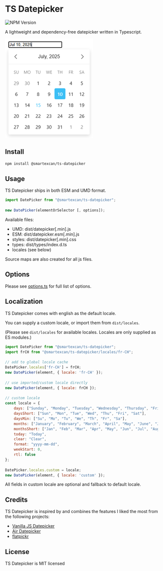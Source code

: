# TS Datepicker
![NPM Version](https://img.shields.io/npm/v/%40smartexcan%2Fts-datepicker)

A lightweight and dependency-free datepicker written in Typescript.

![datepicker image](./datepicker.png)

## Install
```bash
npm install @smartexcan/ts-datepicker
```

## Usage
TS Datepicker ships in both ESM and UMD format.

```js
import DatePicker from "@smartexcan/ts-datepicker";

new DatePicker(elementOrSelector [, options]);
```

Available files:
- UMD: dist/datepicker[.min].js
- ESM: dist/datepicker.esm[.min].js
- styles: dist/datepicker[.min].css
- types: dist/types/index.d.ts
- locales (see below)

Source maps are also created for all js files.

## Options

Please see [options.ts](./src/types/options.ts) for full list of options.

## Localization
TS Datepicker comes with english as the default locale.

You can supply a custom locale, or import them from `dist/locales`.

(Please see `dist/locales` for available locales. Locales are only supplied as ES modules.)

```js
import DatePicker from "@smartexcan/ts-datepicker";
import frCH from "@smartexcan/ts-datepicker/locales/fr-CH";

// add to global locale cache
DatePicker.locales['fr-CH'] = frCH;
new DatePicker(element, { locale: 'fr-CH' });

// use imported/custom locale directly
new DatePicker(element, { locale: frCH });

// custom locale
const locale = {
    days: ["Sunday", "Monday", "Tuesday", "Wednesday", "Thursday", "Friday", "Saturday"],
    daysShort: ["Sun", "Mon", "Tue", "Wed", "Thu", "Fri", "Sat"],
    daysMin: ["Su", "Mo", "Tu", "We", "Th", "Fr", "Sa"],
    months: ["January", "February", "March", "April", "May", "June", "July", "August", "September", "October", "November", "December"],
    monthsShort: ["Jan", "Feb", "Mar", "Apr", "May", "Jun", "Jul", "Aug", "Sep", "Oct", "Nov", "Dec"],
    today: "Today",
    clear: "Clear",
    format: "yyyy-mm-dd",
    weekStart: 0,
    rtl: false
};

DatePicker.locales.custom = locale;
new DatePicker(element, { locale: 'custom' });
```

All fields in custom locale are optional and fallback to default locale.

## Credits
TS Datepicker is inspired by and combines the features I liked the most from the following projects:

- [Vanilla JS Datepicker](https://github.com/mymth/vanillajs-datepicker)
- [Air Datepicker](https://github.com/t1m0n/air-datepicker)
- [flatpickr](https://github.com/flatpickr/flatpickr)

## License
TS Datepicker is MIT licensed
